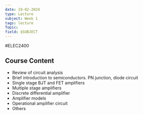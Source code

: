```yaml
---
date: 19-02-2024
type: Lecture
subject: Week 1
tags: lecture
Topic:
field: $SUBJECT
---
```

#ELEC2400

## Course Content
- Review of circuit analysis 
- Brief introduction to semiconductors. PN junction, diode circuit
- Single stage BJT and FET amplifiers
- Multiple stage amplifiers
- Discrete differential amplifier
- Amplifier models
- Operational amplifier circuit
- Others

